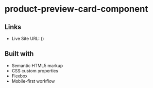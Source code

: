 # product-preview-card-component

## Links

- Live Site URL: ()

## Built with

- Semantic HTML5 markup
- CSS custom properties
- Flexbox
- Mobile-first workflow
